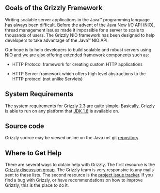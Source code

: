 ## Goals of the Grizzly Framework

Writing scalable server applications in the Java™ programming language
has always been difficult. Before the advent of the Java New I/O API
(NIO), thread management issues made it impossible for a server to scale
to thousands of users. The Grizzly NIO framework has been designed to
help developers to take advantage of the Java™ NIO API.

Our hope is to help developers to build scalable and robust servers
using NIO and we are also offering extended framework components such
as:

-   HTTP Protocol framework for creating custom HTTP applications

-   HTTP Server framework which offers high level abstractions to the
    HTTP protocol (not unlike Servlets)

## System Requirements

The system requirements for Grizzly 2.3 are quite simple.
Basically, Grizzly is able to run on any platform that [JDK
1.8](http://www.oracle.com/technetwork/java/index.html) is available on.

## Source code

Grizzly source may be viewed online on the Java.net git
[repository](https://help.github.com/articles/fork-a-repo/r).

## Where to Get Help

There are several ways to obtain help with Grizzly. The first resource
is the [Grizzly discussion group](https://javaee.groups.io/g/grizzly).
The Grizzly team is very responsive to any mails sent to these lists.
The second resource is the [project issue
tracker](https://github.com/eclipse-ee4j/grizzly/issues). If you find a bug with
Grizzly, or have recommendations on how to improve Grizzly, this is the
place to do it.


